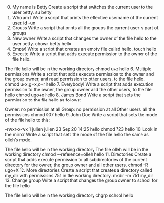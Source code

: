 0. My name is Betty
Create a script that switches the current user to the user betty.
su betty
1. Who am I
Write a script that prints the effective username of the current user.
id -un
2. Groups
Write a script that prints all the groups the current user is part of.
groups
3. New owner
Write a script that changes the owner of the file hello to the user betty.
chown betty hello
4. Empty!
Write a script that creates an empty file called hello.
touch hello
5. Execute
Write a script that adds execute permission to the owner of the file hello.

The file hello will be in the working directory
chmod u+x hello
6. Multiple permissions
Write a script that adds execute permission to the owner and the group owner, and read permission to other users, to the file hello.
chmod u+x,g+x,o+r hello
7. Everybody!
Write a script that adds execution permission to the owner, the group owner and the other users, to the file hello
chmod ugo+x hello
8. James Bond
Write a script that sets the permission to the file hello as follows:

Owner: no permission at all
Group: no permission at all
Other users: all the permissions
chmod 007 hello
9. John Doe
Write a script that sets the mode of the file hello to this:

-rwxr-x-wx 1 julien julien 23 Sep 20 14:25 hello
chmod 723 hello
10. Look in the mirror
Write a script that sets the mode of the file hello the same as olleh’s mode.

The file hello will be in the working directory
The file olleh will be in the working directory
chmod --reference=olleh hello
11. Directories
Create a script that adds execute permission to all subdirectories of the current directory for the owner, the group owner and all other users.
chmod -R ugo+X
12. More directories
Create a script that creates a directory called my_dir with permissions 751 in the working directory.
mkdir -m 751 my_dir
13. Change group
Write a script that changes the group owner to school for the file hello

The file hello will be in the working directory
chgrp school hello